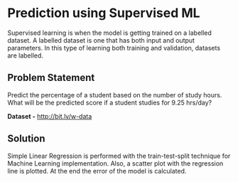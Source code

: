 # Prediction using Supervised ML
Supervised learning is when the model is getting trained on a labelled dataset. A labelled dataset is one that has both input and output parameters. In this type of learning both training and validation, datasets are labelled.

## Problem Statement
Predict the percentage of a student based on the number of study hours.
What will be the predicted score if a student studies for 9.25 hrs/day?

**Dataset -**  http://bit.ly/w-data


## Solution

Simple Linear Regression is performed with the train-test-split technique for Machine Learning implementation. Also, a scatter plot with the regression line is plotted. 
At the end the error of the model is calculated.